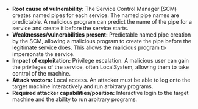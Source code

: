 - **Root cause of vulnerability:** The Service Control Manager (SCM) creates named pipes for each service. The named pipe names are predictable. A malicious program can predict the name of the pipe for a service and create it before the service starts.
- **Weaknesses/vulnerabilities present:** Predictable named pipe creation by the SCM, allowing a malicious program to create the pipe before the legitimate service does. This allows the malicious program to impersonate the service.
- **Impact of exploitation:** Privilege escalation. A malicious user can gain the privileges of the service, often LocalSystem, allowing them to take control of the machine.
- **Attack vectors:** Local access. An attacker must be able to log onto the target machine interactively and run arbitrary programs.
- **Required attacker capabilities/position:** Interactive login to the target machine and the ability to run arbitrary programs.